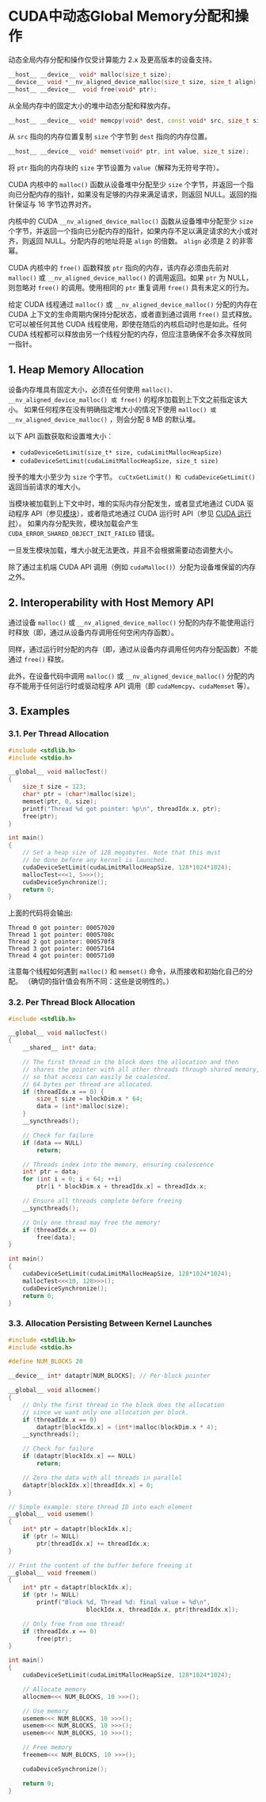 # CUDA中动态Global Memory分配和操作


动态全局内存分配和操作仅受计算能力 2.x 及更高版本的设备支持。
```C++
__host__ __device__ void* malloc(size_t size);
__device__ void *__nv_aligned_device_malloc(size_t size, size_t align);
__host__ __device__  void free(void* ptr);
```
从全局内存中的固定大小的堆中动态分配和释放内存。
```C++
__host__ __device__ void* memcpy(void* dest, const void* src, size_t size);
```
从 `src` 指向的内存位置复制 `size` 个字节到 `dest` 指向的内存位置。

```C++
__host__ __device__ void* memset(void* ptr, int value, size_t size);
```
将 `ptr` 指向的内存块的 `size` 字节设置为 `value`（解释为无符号字符）。

CUDA 内核中的 `malloc()` 函数从设备堆中分配至少 `size` 个字节，并返回一个指向已分配内存的指针，如果没有足够的内存来满足请求，则返回 NULL。返回的指针保证与 16 字节边界对齐。

内核中的 CUDA `__nv_aligned_device_malloc()` 函数从设备堆中分配至少 `size` 个字节，并返回一个指向已分配内存的指针，如果内存不足以满足请求的大小或对齐，则返回 NULL。分配内存的地址将是 `align` 的倍数。 `align` 必须是 2 的非零幂。

CUDA 内核中的 `free()` 函数释放 `ptr` 指向的内存，该内存必须由先前对 `malloc()` 或 `__nv_aligned_device_malloc()` 的调用返回。如果 `ptr` 为 NULL，则忽略对 `free()` 的调用。使用相同的 `ptr` 重复调用 `free()` 具有未定义的行为。

给定 CUDA 线程通过 `malloc()` 或 `__nv_aligned_device_malloc()` 分配的内存在 CUDA 上下文的生命周期内保持分配状态，或者直到通过调用 `free()` 显式释放。它可以被任何其他 CUDA 线程使用，即使在随后的内核启动时也是如此。任何 CUDA 线程都可以释放由另一个线程分配的内存，但应注意确保不会多次释放同一指针。

##  1. Heap Memory Allocation
设备内存堆具有固定大小，必须在任何使用 `malloc()、__nv_aligned_device_malloc() 或 free()` 的程序加载到上下文之前指定该大小。 如果任何程序在没有明确指定堆大小的情况下使用 `malloc() 或 __nv_aligned_device_malloc()` ，则会分配 8 MB 的默认堆。

以下 API 函数获取和设置堆大小：
* `cudaDeviceGetLimit(size_t* size, cudaLimitMallocHeapSize)`
* `cudaDeviceSetLimit(cudaLimitMallocHeapSize, size_t size)`

授予的堆大小至少为 `size` 个字节。 `cuCtxGetLimit() 和 cudaDeviceGetLimit()` 返回当前请求的堆大小。

当模块被加载到上下文中时，堆的实际内存分配发生，或者显式地通过 CUDA 驱动程序 API（参见[模块](https://docs.nvidia.com/cuda/cuda-c-programming-guide/index.html#module)），或者隐式地通过 CUDA 运行时 API（参见 [CUDA 运行时](https://docs.nvidia.com/cuda/cuda-c-programming-guide/index.html#cuda-c-runtime)）。 如果内存分配失败，模块加载会产生 `CUDA_ERROR_SHARED_OBJECT_INIT_FAILED` 错误。

一旦发生模块加载，堆大小就无法更改，并且不会根据需要动态调整大小。

除了通过主机端 CUDA API 调用（例如 `cudaMalloc()`）分配为设备堆保留的内存之外。

##  2. Interoperability with Host Memory API
通过设备 `malloc()` 或 `__nv_aligned_device_malloc()` 分配的内存不能使用运行时释放（即，通过从设备内存调用任何空闲内存函数）。

同样，通过运行时分配的内存（即，通过从设备内存调用任何内存分配函数）不能通过 `free()` 释放。

此外，在设备代码中调用 `malloc()` 或 `__nv_aligned_device_malloc()` 分配的内存不能用于任何运行时或驱动程序 API 调用（即 `cudaMemcpy`、`cudaMemset` 等）。

##  3. Examples
###  3.1. Per Thread Allocation

```C++
#include <stdlib.h>
#include <stdio.h>

__global__ void mallocTest()
{
    size_t size = 123;
    char* ptr = (char*)malloc(size);
    memset(ptr, 0, size);
    printf("Thread %d got pointer: %p\n", threadIdx.x, ptr);
    free(ptr);
}

int main()
{
    // Set a heap size of 128 megabytes. Note that this must
    // be done before any kernel is launched.
    cudaDeviceSetLimit(cudaLimitMallocHeapSize, 128*1024*1024);
    mallocTest<<<1, 5>>>();
    cudaDeviceSynchronize();
    return 0;
}
```
上面的代码将会输出:
```
Thread 0 got pointer: 00057020
Thread 1 got pointer: 0005708c
Thread 2 got pointer: 000570f8
Thread 3 got pointer: 00057164
Thread 4 got pointer: 000571d0
```
注意每个线程如何遇到 `malloc()` 和 `memset()` 命令，从而接收和初始化自己的分配。 （确切的指针值会有所不同：这些是说明性的。）

###  3.2. Per Thread Block Allocation
```C++
#include <stdlib.h>

__global__ void mallocTest()
{
    __shared__ int* data;

    // The first thread in the block does the allocation and then
    // shares the pointer with all other threads through shared memory,
    // so that access can easily be coalesced.
    // 64 bytes per thread are allocated.
    if (threadIdx.x == 0) {
        size_t size = blockDim.x * 64;
        data = (int*)malloc(size);
    }
    __syncthreads();

    // Check for failure
    if (data == NULL)
        return;

    // Threads index into the memory, ensuring coalescence
    int* ptr = data;
    for (int i = 0; i < 64; ++i)
        ptr[i * blockDim.x + threadIdx.x] = threadIdx.x;

    // Ensure all threads complete before freeing 
    __syncthreads();

    // Only one thread may free the memory!
    if (threadIdx.x == 0)
        free(data);
}

int main()
{
    cudaDeviceSetLimit(cudaLimitMallocHeapSize, 128*1024*1024);
    mallocTest<<<10, 128>>>();
    cudaDeviceSynchronize();
    return 0;
}
```

###  3.3. Allocation Persisting Between Kernel Launches
```C++
#include <stdlib.h>
#include <stdio.h>

#define NUM_BLOCKS 20

__device__ int* dataptr[NUM_BLOCKS]; // Per-block pointer

__global__ void allocmem()
{
    // Only the first thread in the block does the allocation
    // since we want only one allocation per block.
    if (threadIdx.x == 0)
        dataptr[blockIdx.x] = (int*)malloc(blockDim.x * 4);
    __syncthreads();

    // Check for failure
    if (dataptr[blockIdx.x] == NULL)
        return;

    // Zero the data with all threads in parallel
    dataptr[blockIdx.x][threadIdx.x] = 0;
}

// Simple example: store thread ID into each element
__global__ void usemem()
{
    int* ptr = dataptr[blockIdx.x];
    if (ptr != NULL)
        ptr[threadIdx.x] += threadIdx.x;
}

// Print the content of the buffer before freeing it
__global__ void freemem()
{
    int* ptr = dataptr[blockIdx.x];
    if (ptr != NULL)
        printf("Block %d, Thread %d: final value = %d\n",
                      blockIdx.x, threadIdx.x, ptr[threadIdx.x]);

    // Only free from one thread!
    if (threadIdx.x == 0)
        free(ptr);
}

int main()
{
    cudaDeviceSetLimit(cudaLimitMallocHeapSize, 128*1024*1024);

    // Allocate memory
    allocmem<<< NUM_BLOCKS, 10 >>>();

    // Use memory
    usemem<<< NUM_BLOCKS, 10 >>>();
    usemem<<< NUM_BLOCKS, 10 >>>();
    usemem<<< NUM_BLOCKS, 10 >>>();

    // Free memory
    freemem<<< NUM_BLOCKS, 10 >>>();

    cudaDeviceSynchronize();

    return 0;
}
```